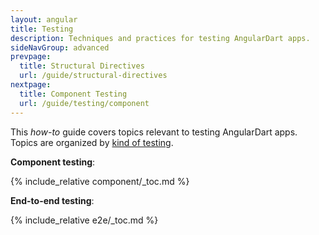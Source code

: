 ```yaml
---
layout: angular
title: Testing
description: Techniques and practices for testing AngularDart apps.
sideNavGroup: advanced
prevpage:
  title: Structural Directives
  url: /guide/structural-directives
nextpage:
  title: Component Testing
  url: /guide/testing/component
---
```

This _how-to_ guide covers topics relevant to testing AngularDart apps.
Topics are organized by [kind of testing][].

**Component testing**:

{% include_relative component/_toc.md %}

**End-to-end testing**:

{% include_relative e2e/_toc.md %}

[kind of testing]: {{site.dartlang}}/guides/testing#kinds-of-testing

